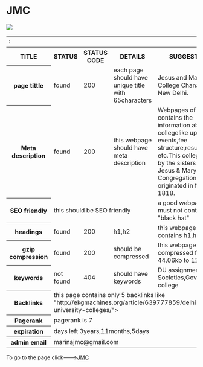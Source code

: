 # JMC

<html>
<table>
<img src="http://collegedunia.com/public/college_data/images/campusimage/1412427543js1.jpg">
<tr>
<th colspan="5"><marquee direction="right">JMC</marquee></th>
</tr>
<tr>
<th>TITLE</th>
<th>STATUS</th>
<th>STATUS CODE</th>
<th>DETAILS</th>
<th>SUGGESTION</th>
</tr>
<tr>
<th>page tittle</th>
<td>found</td>
<td>200</td>
<td>each page should have unique title with 65characters</td>
<td>Jesus and Mary College Chanakyapuri New Delhi.</td>
</tr>
<tr>
<th>Meta description</th>
<td>found</td>
<td>200</td>
<td>this webpage should have meta description</td>
<td>Webpages of this site contains the information about collegelike upcoming events,fee structure,results etc.This college is run by the sisters of Jesus & Mary Congregation which originated in france in 1818.</td>
</tr>
<tr>
<th>SEO friendly</th>
<td colspan="3">this should be SEO friendly</td>
<td>a good webpage must not contain "black hat"</td>
</tr>
<tr>
<th>headings</th>
<td>found</td>
<td>200</td>
<td>h1,h2</td>
<td>this webpage contains h1,h2</td>
</tr>
<tr>
<th>gzip compression</th>
<td>found</td>
<td>200</td>
<td>should be compressed</td>
<td>this webpage is compressed from 44.06kb to 11.17kb</td>
</tr>
<tr>
<th>keywords</th>
<td>not found</td>
<td>404</td>
<td>should have keywords</td>
<td>DU assignments,DU Societies,Government college</td>
</tr>
<tr>
<th>Backlinks</th>
<td colspan="4">this page contains only 5 backlinks like "http://ekgmachines.org/article/639777859/delhi-university-colleges/"></td>
</tr>
<tr>
<th>Pagerank</th>
<td colspan="4">pagerank is 7</td>
</tr>
<tr>
<th>expiration</th>
<td colspan="4">days left 3years,11months,5days</td>
</tr>
<tr>
<th>admin email</th>
<td colspan="4">marinajmc@gmail.com</td>
</tr>
</table>
</html>
To go to the page click---><a href="http://www.jmc,ac">JMC</a>
